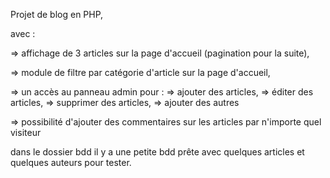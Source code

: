 Projet de blog en PHP,

avec :

=> affichage de 3 articles sur la page d'accueil (pagination pour la suite),

=> module de filtre par catégorie d'article sur la page d'accueil,

=> un accès au panneau admin pour :
  => ajouter des articles,
  => éditer des articles,
  => supprimer des articles,
  => ajouter des autres
  
=> possibilité d'ajouter des commentaires sur les articles par n'importe quel visiteur  

dans le dossier bdd il y a une petite bdd prête avec quelques articles et quelques auteurs pour tester.

